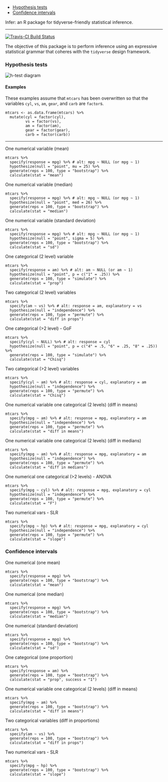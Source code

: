 
-   [Hypothesis tests](#hypothesis-tests)
-   [Confidence intervals](#confidence-intervals)

Infer: an R package for tidyverse-friendly statistical inference.

------------------------------------------------------------------------

[![Travis-CI Build Status](https://travis-ci.org/andrewpbray/infer.svg?branch=master)](https://travis-ci.org/andrewpbray/infer)

The objective of this package is to perform inference using an expressive statistical grammar that coheres with the `tidyverse` design framework.

### Hypothesis tests

![h-test diagram](figs/ht-diagram.png)

#### Examples

These examples assume that `mtcars` has been overwritten so that the variables `cyl`, `vs`, `am`, `gear`, and `carb` are `factor`s.

    mtcars <- as.data.frame(mtcars) %>%
      mutate(cyl = factor(cyl),
             vs = factor(vs),
             am = factor(am),
             gear = factor(gear),
             carb = factor(carb))

------------------------------------------------------------------------

One numerical variable (mean)

    mtcars %>%
      specify(response = mpg) %>% # alt: mpg ~ NULL (or mpg ~ 1)
      hypothesize(null = "point", mu = 25) %>% 
      generate(reps = 100, type = "bootstrap") %>% 
      calculate(stat = "mean")

One numerical variable (median)

    mtcars %>%
      specify(response = mpg) %>% # alt: mpg ~ NULL (or mpg ~ 1)
      hypothesize(null = "point", med = 26) %>% 
      generate(reps = 100, type = "bootstrap") %>% 
      calculate(stat = "median")

One numerical variable (standard deviation)

    mtcars %>%
      specify(response = mpg) %>% # alt: mpg ~ NULL (or mpg ~ 1)
      hypothesize(null = "point", sigma = 5) %>% 
      generate(reps = 100, type = "bootstrap") %>% 
      calculate(stat = "sd")

One categorical (2 level) variable

    mtcars %>%
      specify(response = am) %>% # alt: am ~ NULL (or am ~ 1)
      hypothesize(null = "point", p = c("1" = .25)) %>% 
      generate(reps = 100, type = "simulate") %>% 
      calculate(stat = "prop")

Two categorical (2 level) variables

    mtcars %>%
      specify(am ~ vs) %>% # alt: response = am, explanatory = vs
      hypothesize(null = "independence") %>%
      generate(reps = 100, type = "permute") %>%
      calculate(stat = "diff in props")

One categorical (&gt;2 level) - GoF

    mtcars %>%
      specify(cyl ~ NULL) %>% # alt: response = cyl
      hypothesize(null = "point", p = c("4" = .5, "6" = .25, "8" = .25)) %>%
      generate(reps = 100, type = "simulate") %>%
      calculate(stat = "Chisq")

Two categorical (&gt;2 level) variables

    mtcars %>%
      specify(cyl ~ am) %>% # alt: response = cyl, explanatory = am
      hypothesize(null = "independence") %>%
      generate(reps = 100, type = "permute") %>%
      calculate(stat = "Chisq")

One numerical variable one categorical (2 levels) (diff in means)

    mtcars %>%
      specify(mpg ~ am) %>% # alt: response = mpg, explanatory = am
      hypothesize(null = "independence") %>%
      generate(reps = 100, type = "permute") %>%
      calculate(stat = "diff in means")

One numerical variable one categorical (2 levels) (diff in medians)

    mtcars %>%
      specify(mpg ~ am) %>% # alt: response = mpg, explanatory = am
      hypothesize(null = "independence") %>%
      generate(reps = 100, type = "permute") %>%
      calculate(stat = "diff in medians")

One numerical one categorical (&gt;2 levels) - ANOVA

    mtcars %>%
      specify(mpg ~ cyl) %>% # alt: response = mpg, explanatory = cyl
      hypothesize(null = "independence") %>%
      generate(reps = 100, type = "permute") %>%
      calculate(stat = "F")

Two numerical vars - SLR

    mtcars %>%
      specify(mpg ~ hp) %>% # alt: response = mpg, explanatory = cyl
      hypothesize(null = "independence") %>%
      generate(reps = 100, type = "permute") %>%
      calculate(stat = "slope")

### Confidence intervals

One numerical (one mean)

    mtcars %>%
      specify(response = mpg) %>%
      generate(reps = 100, type = "bootstrap") %>%
      calculate(stat = "mean")

One numerical (one median)

    mtcars %>%
      specify(response = mpg) %>%
      generate(reps = 100, type = "bootstrap") %>%
      calculate(stat = "median")

One numerical (standard deviation)

    mtcars %>%
      specify(response = mpg) %>%
      generate(reps = 100, type = "bootstrap") %>%
      calculate(stat = "sd")

One categorical (one proportion)

    mtcars %>%
      specify(response = am) %>%
      generate(reps = 100, type = "bootstrap") %>%
      calculate(stat = "prop", success = "1")

One numerical variable one categorical (2 levels) (diff in means)

    mtcars %>%
      specify(mpg ~ am) %>%
      generate(reps = 100, type = "bootstrap") %>%
      calculate(stat = "diff in means")

Two categorical variables (diff in proportions)

    mtcars %>%
      specify(am ~ vs) %>%
      generate(reps = 100, type = "bootstrap") %>%
      calculate(stat = "diff in props")

Two numerical vars - SLR

    mtcars %>%
      specify(mpg ~ hp) %>% 
      generate(reps = 100, type = "bootstrap") %>%
      calculate(stat = "slope")
